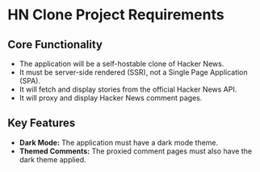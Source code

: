 # HN Clone Project Requirements

## Core Functionality
- The application will be a self-hostable clone of Hacker News.
- It must be server-side rendered (SSR), not a Single Page Application (SPA).
- It will fetch and display stories from the official Hacker News API.
- It will proxy and display Hacker News comment pages.

## Key Features
- **Dark Mode:** The application must have a dark mode theme.
- **Themed Comments:** The proxied comment pages must also have the dark theme applied.

